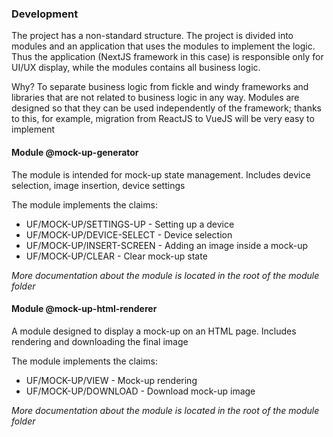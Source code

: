 ### Development

The project has a non-standard structure. The project is divided into modules and an application that uses the modules to implement the logic. Thus the application (NextJS framework in this case) is responsible only for UI/UX display, while the modules contains all business logic.

Why? To separate business logic from fickle and windy frameworks and libraries that are not related to business logic in any way. Modules are designed so that they can be used independently of the framework; thanks to this, for example, migration from ReactJS to VueJS will be very easy to implement

#### Module @mock-up-generator

The module is intended for mock-up state management. Includes device selection, image insertion, device settings

The module implements the claims:

- UF/MOCK-UP/SETTINGS-UP - Setting up a device
- UF/MOCK-UP/DEVICE-SELECT - Device selection
- UF/MOCK-UP/INSERT-SCREEN - Adding an image inside a mock-up
- UF/MOCK-UP/CLEAR - Clear mock-up state

_More documentation about the module is located in the root of the module folder_

#### Module @mock-up-html-renderer

A module designed to display a mock-up on an HTML page. Includes rendering and downloading the final image

The module implements the claims:

- UF/MOCK-UP/VIEW - Mock-up rendering
- UF/MOCK-UP/DOWNLOAD - Download mock-up image

_More documentation about the module is located in the root of the module folder_
